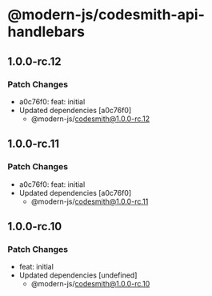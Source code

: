 # @modern-js/codesmith-api-handlebars

## 1.0.0-rc.12

### Patch Changes

- a0c76f0: feat: initial
- Updated dependencies [a0c76f0]
  - @modern-js/codesmith@1.0.0-rc.12

## 1.0.0-rc.11

### Patch Changes

- a0c76f0: feat: initial
- Updated dependencies [a0c76f0]
  - @modern-js/codesmith@1.0.0-rc.11

## 1.0.0-rc.10

### Patch Changes

- feat: initial
- Updated dependencies [undefined]
  - @modern-js/codesmith@1.0.0-rc.10
